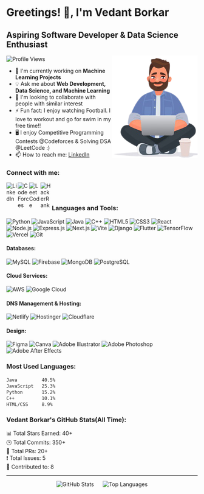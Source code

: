 # Greetings! 👋, I'm Vedant Borkar

## Aspiring Software Developer & Data Science Enthusiast

<div align="right">
  <img src="https://github.com/Vedant-Borkar/Vedant-Borkar/blob/main/Final.png" alt="coding" align="right" />
</div>

![Profile Views](https://komarev.com/ghpvc/?username=Vedant-Borkar&color=blue)

- 🎯 I'm currently working on **Machine Learning Projects**
- 💡 Ask me about **Web Development, Data Science, and Machine Learning**
- 🌟 I'm looking to collaborate with people with similar interest
- ⚡ Fun fact: I enjoy watching Football. I love to workout and go for swim in my free time!!
- 🖥️ I enjoy Competitive Programming Contests @Codeforces & Solving DSA @LeetCode :)
- 📫 How to reach me: [LinkedIn](https://www.linkedin.com/in/vedant-v-borkar)

### Connect with me:
[<img align="left" alt="LinkedIn" width="30px" src="https://raw.githubusercontent.com/rahuldkjain/github-profile-readme-generator/master/src/images/icons/Social/linked-in-alt.svg" />](https://www.linkedin.com/in/vedant-v-borkar)
[<img align="left" alt="CodeForces" width="30px" src="https://raw.githubusercontent.com/rahuldkjain/github-profile-readme-generator/master/src/images/icons/Social/codeforces.svg" />](https://codeforces.com/profile/Vedant_Borkar)
[<img align="left" alt="LeetCode" width="30px" src="https://raw.githubusercontent.com/rahuldkjain/github-profile-readme-generator/master/src/images/icons/Social/leet-code.svg" />](https://leetcode.com/Vedant_Borkar)
[<img align="left" alt="HackerRank" width="30px" src="https://raw.githubusercontent.com/rahuldkjain/github-profile-readme-generator/master/src/images/icons/Social/hackerrank.svg" />](https://www.hackerrank.com/profile/vedant_v_borkar)

<br />
<br />

### Languages and Tools:
![Python](https://img.shields.io/badge/Python-3776AB?style=for-the-badge&logo=python&logoColor=white)
![JavaScript](https://img.shields.io/badge/JavaScript-F7DF1E?style=for-the-badge&logo=javascript&logoColor=black)
![Java](https://img.shields.io/badge/Java-ED8B00?style=for-the-badge&logo=openjdk&logoColor=white)
![C++](https://img.shields.io/badge/C++-00599C?style=for-the-badge&logo=c%2B%2B&logoColor=white)
![HTML5](https://img.shields.io/badge/HTML5-E34F26?style=for-the-badge&logo=html5&logoColor=white)
![CSS3](https://img.shields.io/badge/CSS3-1572B6?style=for-the-badge&logo=css3&logoColor=white)
![React](https://img.shields.io/badge/React-20232A?style=for-the-badge&logo=react&logoColor=61DAFB)
![Node.js](https://img.shields.io/badge/Node.js-43853D?style=for-the-badge&logo=node.js&logoColor=white)
![Express.js](https://img.shields.io/badge/Express.js-404D59?style=for-the-badge&logo=express&logoColor=white)
![Next.js](https://img.shields.io/badge/Next.js-000000?style=for-the-badge&logo=nextdotjs&logoColor=white)
![Vite](https://img.shields.io/badge/Vite-646CFF?style=for-the-badge&logo=vite&logoColor=white)
![Django](https://img.shields.io/badge/Django-092E20?style=for-the-badge&logo=django&logoColor=white)
![Flutter](https://img.shields.io/badge/Flutter-02569B?style=for-the-badge&logo=flutter&logoColor=white)
![TensorFlow](https://img.shields.io/badge/TensorFlow-FF6F00?style=for-the-badge&logo=tensorflow&logoColor=white)
![Vercel](https://img.shields.io/badge/Vercel-000000?style=for-the-badge&logo=vercel&logoColor=white)
![Git](https://img.shields.io/badge/GIT-E44C30?style=for-the-badge&logo=git&logoColor=white)

#### Databases:
![MySQL](https://img.shields.io/badge/MySQL-4479A1?style=for-the-badge&logo=mysql&logoColor=white)
![Firebase](https://img.shields.io/badge/Firebase-039BE5?style=for-the-badge&logo=Firebase&logoColor=white)
![MongoDB](https://img.shields.io/badge/MongoDB-4EA94B?style=for-the-badge&logo=mongodb&logoColor=white)
![PostgreSQL](https://img.shields.io/badge/PostgreSQL-316192?style=for-the-badge&logo=postgresql&logoColor=white)

#### Cloud Services:
![AWS](https://img.shields.io/badge/AWS-232F3E?style=for-the-badge&logo=amazon-aws&logo=amazonaws&logoColor=white)
![Google Cloud](https://img.shields.io/badge/Google_Cloud-4285F4?style=for-the-badge&logo=google-cloud&logoColor=white)

#### DNS Management & Hosting:
![Netlify](https://img.shields.io/badge/Netlify-00C7B7?style=for-the-badge&logo=netlify&logoColor=white)
![Hostinger](https://img.shields.io/badge/Hostinger-FF6600?style=for-the-badge&logo=hostinger&logoColor=white)
![Cloudflare](https://img.shields.io/badge/Cloudflare-F38020?style=for-the-badge&logo=cloudflare&logoColor=white)

#### Design:
![Figma](https://img.shields.io/badge/Figma-F24E1E?style=for-the-badge&logo=figma&logoColor=white)
![Canva](https://img.shields.io/badge/Canva-%2300C4CC.svg?&style=for-the-badge&logo=Canva&logoColor=white)
![Adobe Illustrator](https://img.shields.io/badge/Adobe_Illustrator-FF9A00?style=for-the-badge&logo=adobe-illustrator&logoColor=white)
![Adobe Photoshop](https://img.shields.io/badge/Adobe_Photoshop-31A8FF?style=for-the-badge&logo=adobe-photoshop&logoColor=white)
![Adobe After Effects](https://img.shields.io/badge/Adobe_After_Effects-9999FF?style=for-the-badge&logo=adobe-after-effects&logoColor=white)


### Most Used Languages:
```text
Java         40.5%
JavaScript   25.3%
Python       15.2%
C++          10.1%
HTML/CSS     8.9%
```

### Vedant Borkar's GitHub Stats(All Time):
📊 Total Stars Earned: 40+  
🕒 Total Commits: 350+  
🔀 Total PRs: 20+  
❗ Total Issues: 5  
🤝 Contributed to: 8

---

<div align="center">

![GitHub Stats](https://github-readme-stats.vercel.app/api?username=Vedant-Borkar&show_icons=true&theme=radical&cache_seconds=60)
&nbsp;&nbsp;&nbsp;&nbsp; 
![Top Languages](https://github-readme-stats.vercel.app/api/top-langs/?username=Vedant-Borkar&layout=compact&theme=radical)

</div>
